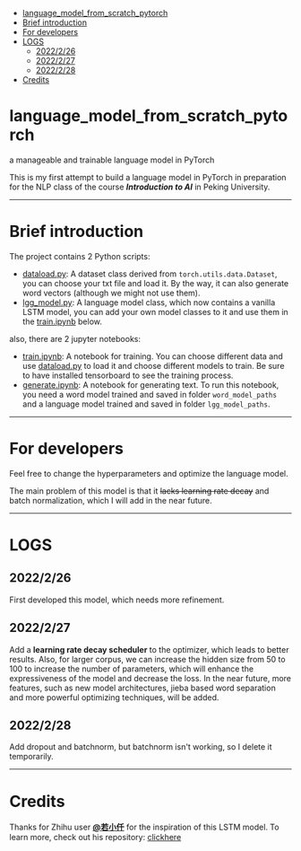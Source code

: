 - [language_model_from_scratch_pytorch](#language_model_from_scratch_pytorch)
- [Brief introduction](#brief-introduction)
- [For developers](#for-developers)
- [LOGS](#logs)
  - [2022/2/26](#2022226)
  - [2022/2/27](#2022227)
  - [2022/2/28](#2022228)
- [Credits](#credits)
# language_model_from_scratch_pytorch
a manageable and trainable language model in PyTorch

This is my first attempt to build a language model in PyTorch in preparation for the NLP class of the course ***Introduction to AI*** in Peking University.

- - -
# Brief introduction
The project contains 2 Python scripts:
- [dataload.py](dataload.py): A dataset class derived from `torch.utils.data.Dataset`, you can choose your txt file and load it. By the way, it can also generate word vectors (although we might not use them).
- [lgg_model.py](lgg_model.py): A language model class, which now contains a vanilla LSTM model, you can add your own model classes to it and use them in the [train.ipynb](train.ipynb) below.

also, there are 2 jupyter notebooks:
- [train.ipynb](train.ipynb): A notebook for training. You can choose different data and use [dataload.py](dataload.py) to load it and choose different models to train. Be sure to have installed tensorboard to see the training process.
- [generate.ipynb](generate.ipynb): A notebook for generating text. To run this notebook, you need a word model trained and saved in folder `word_model_paths` and a language model trained and saved in folder `lgg_model_paths`.

- - - 
# For developers
Feel free to change the hyperparameters and optimize the language model.

The main problem of this model is that it ~~lacks learning rate decay~~ and batch normalization, which I will add in the near future.

- - -
# LOGS
## 2022/2/26
First developed this model, which needs more refinement.
## 2022/2/27
Add a **learning rate decay scheduler** to the optimizer, which leads to better results.
Also, for larger corpus, we can increase the hidden size from 50 to 100 to increase the number of parameters, which will enhance the expressiveness of the model and decrease the loss.
In the near future, more features, such as new model architectures, jieba based word separation and more powerful optimizing techniques, will be added.
## 2022/2/28
Add dropout and batchnorm, but batchnorm isn't working, so I delete it temporarily.

- - -
# Credits
Thanks for Zhihu user **[@若小仟](https://www.zhihu.com/people/bing-feng-ruo-qian)** for the inspiration of this LSTM model.
To learn more, check out his repository: [clickhere](https://github.com/hhiim/Lacan)